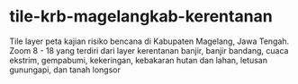 # tile-krb-magelangkab-kerentanan
Tile layer peta kajian risiko bencana di Kabupaten Magelang, Jawa Tengah. Zoom 8 - 18 yang terdiri dari layer kerentanan banjir, banjir bandang, cuaca ekstrim, gempabumi, kekeringan, kebakaran hutan dan lahan, letusan gunungapi, dan tanah longsor
